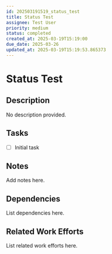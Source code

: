 ```yaml
---
id: 202503191519_status_test
title: Status Test
assignee: Test User
priority: medium
status: completed
created_at: 2025-03-19T15:19:00
due_date: 2025-03-26
updated_at: 2025-03-19T15:19:53.865373
---
```


# Status Test

## Description
No description provided.

## Tasks
- [ ] Initial task

## Notes
Add notes here.

## Dependencies
List dependencies here.

## Related Work Efforts
List related work efforts here.